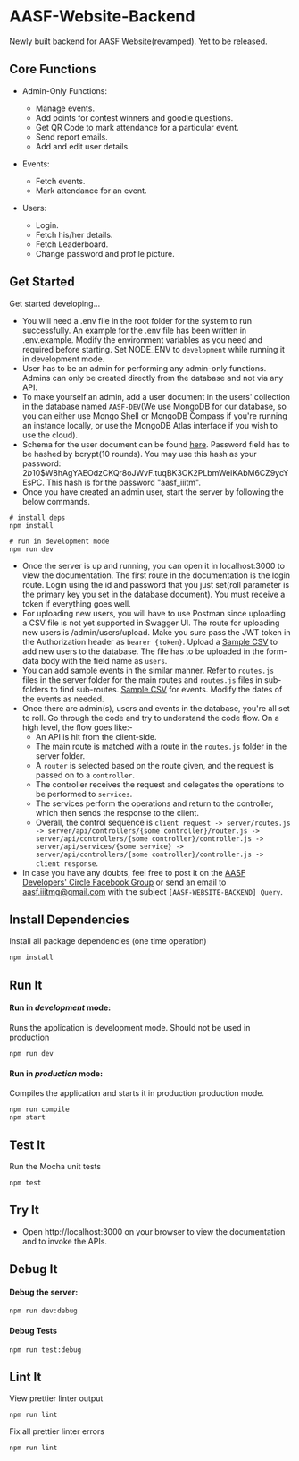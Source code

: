 # AASF-Website-Backend

Newly built backend for AASF Website(revamped). Yet to be released.

## Core Functions

- Admin-Only Functions:

  - Manage events.
  - Add points for contest winners and goodie questions.
  - Get QR Code to mark attendance for a particular event.
  - Send report emails.
  - Add and edit user details.

- Events:

  - Fetch events.
  - Mark attendance for an event.

- Users:
  - Login.
  - Fetch his/her details.
  - Fetch Leaderboard.
  - Change password and profile picture.

## Get Started

Get started developing...

- You will need a .env file in the root folder for the system to run successfully. An example for the .env file has been written in .env.example. Modify the environment variables as you need and required before starting. Set NODE_ENV to `development` while running it in development mode.
- User has to be an admin for performing any admin-only functions. Admins can only be created directly from the database and not via any API.
- To make yourself an admin, add a user document in the users' collection in the database named `AASF-DEV`(We use MongoDB for our database, so you can either use Mongo Shell or MongoDB Compass if you're running an instance locally, or use the MongoDB Atlas interface if you wish to use the cloud). 
- Schema for the user document can be found [here](https://github.com/AASF-IIITM/aasf-website-backend/blob/master/server/models/user.js). Password field has to be hashed by bcrypt(10 rounds). You may use this hash as your password: $2b$10$W8hAgYAEOdzCKQr8oJWvF.tuqBK3OK2PLbmWeiKAbM6CZ9ycYEsPC. This hash is for the password "aasf_iiitm".
- Once you have created an admin user, start the server by following the below commands.

```shell
# install deps
npm install

# run in development mode
npm run dev
```

- Once the server is up and running, you can open it in localhost:3000 to view the documentation. The first route in the documentation is the login route. Login using the id and password that you just set(roll parameter is the primary key you set in the database document). You must receive a token if everything goes well.
- For uploading new users, you will have to use Postman since uploading a CSV file is not yet supported in Swagger UI. The route for uploading new users is /admin/users/upload. Make you sure pass the JWT token in the Authorization header as `bearer {token}`. Upload a [Sample CSV](https://docs.google.com/spreadsheets/d/1cCKq79B3jO3mMGYP6KVn42CKrc5BIbkDTCLX4RMi2JI/edit?usp=sharing) to add new users to the database. The file has to be uploaded in the form-data body with the field name as `users`.
- You can add sample events in the similar manner. Refer to `routes.js` files in the server folder for the main routes and `routes.js` files in sub-folders to find sub-routes. [Sample CSV](https://docs.google.com/spreadsheets/d/1wGRoW9a7JXwEQ15D7IyqykiEiypAoN5SroYmrxGy7W0/edit?usp=sharing) for events. Modify the dates of the events as needed.
- Once there are admin(s), users and events in the database, you're all set to roll. Go through the code and try to understand the code flow. On a high level, the flow goes like:- 
  - An API is hit from the client-side.
  - The main route is matched with a route in the `routes.js` folder in the server folder.
  - A `router` is selected based on the route given, and the request is passed on to a `controller`.
  - The controller receives the request and delegates the operations to be performed to `services`. 
  - The services perform the operations and return to the controller, which then sends the response to the client.
  - Overall, the control sequence is `client request -> server/routes.js -> server/api/controllers/{some controller}/router.js -> server/api/controllers/{some controller}/controller.js -> server/api/services/{some service} -> server/api/controllers/{some controller}/controller.js -> client response`.
- In case you have any doubts, feel free to post it on the [AASF Developers' Circle Facebook Group](https://www.facebook.com/groups/DevsCircle) or send an email to aasf.iiitmg@gmail.com with the subject `[AASF-WEBSITE-BACKEND] Query`.

## Install Dependencies

Install all package dependencies (one time operation)

```shell
npm install
```

## Run It

#### Run in _development_ mode:

Runs the application is development mode. Should not be used in production

```shell
npm run dev
```

#### Run in _production_ mode:

Compiles the application and starts it in production production mode.

```shell
npm run compile
npm start
```

## Test It

Run the Mocha unit tests

```shell
npm test
```

## Try It

- Open http://localhost:3000 on your browser to view the documentation and to invoke the APIs.

## Debug It

#### Debug the server:

```
npm run dev:debug
```

#### Debug Tests

```
npm run test:debug
```

## Lint It

View prettier linter output

```
npm run lint
```

Fix all prettier linter errors

```
npm run lint
```
